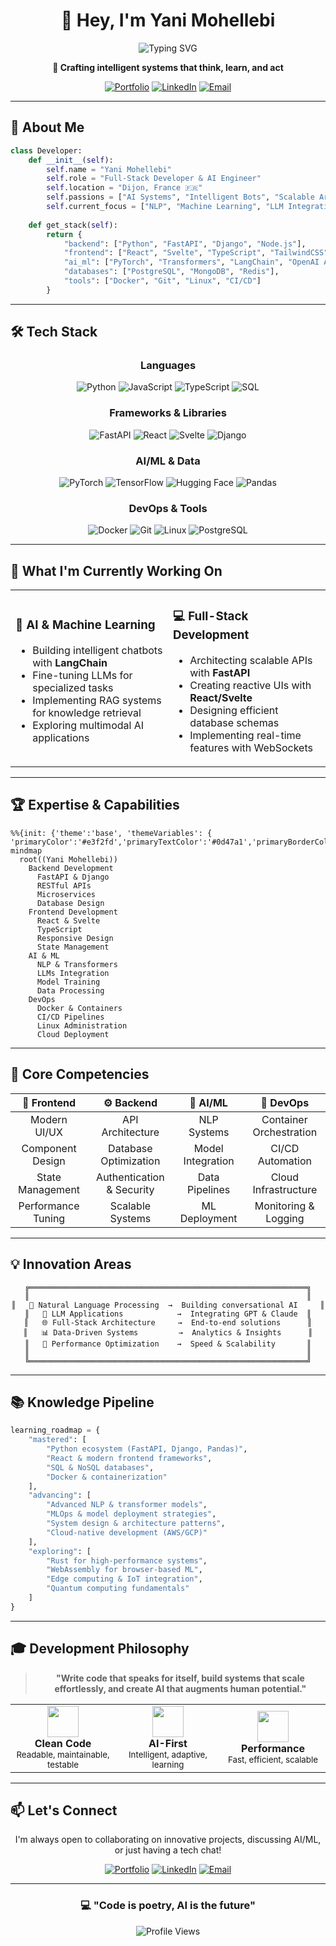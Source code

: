 <div align="center">

# 👋 Hey, I'm **Yani Mohellebi**

<img src="https://readme-typing-svg.herokuapp.com?font=Fira+Code&size=28&duration=3000&pause=1000&color=00D9FF&center=true&vCenter=true&width=600&lines=Full-Stack+Developer;AI+%26+ML+Enthusiast;Building+Intelligent+Systems;From+Concept+to+Production" alt="Typing SVG" />

**🚀 Crafting intelligent systems that think, learn, and act**

[![Portfolio](https://img.shields.io/badge/Portfolio-00D9FF?style=for-the-badge&logo=google-chrome&logoColor=white)](https://www.yanimohellebi.tech)
[![LinkedIn](https://img.shields.io/badge/LinkedIn-0077B5?style=for-the-badge&logo=linkedin&logoColor=white)](https://linkedin.com/in/yanimohellebi)
[![Email](https://img.shields.io/badge/Email-D14836?style=for-the-badge&logo=gmail&logoColor=white)](mailto:yani.mohellebi@example.com)

</div>

---

## 🧠 **About Me**

```python
class Developer:
    def __init__(self):
        self.name = "Yani Mohellebi"
        self.role = "Full-Stack Developer & AI Engineer"
        self.location = "Dijon, France 🇫🇷"
        self.passions = ["AI Systems", "Intelligent Bots", "Scalable Architecture"]
        self.current_focus = ["NLP", "Machine Learning", "LLM Integration"]
    
    def get_stack(self):
        return {
            "backend": ["Python", "FastAPI", "Django", "Node.js"],
            "frontend": ["React", "Svelte", "TypeScript", "TailwindCSS"],
            "ai_ml": ["PyTorch", "Transformers", "LangChain", "OpenAI API"],
            "databases": ["PostgreSQL", "MongoDB", "Redis"],
            "tools": ["Docker", "Git", "Linux", "CI/CD"]
        }
```

---

## 🛠️ **Tech Stack**

<div align="center">

### **Languages**
![Python](https://img.shields.io/badge/Python-3776AB?style=for-the-badge&logo=python&logoColor=white)
![JavaScript](https://img.shields.io/badge/JavaScript-F7DF1E?style=for-the-badge&logo=javascript&logoColor=black)
![TypeScript](https://img.shields.io/badge/TypeScript-007ACC?style=for-the-badge&logo=typescript&logoColor=white)
![SQL](https://img.shields.io/badge/SQL-4479A1?style=for-the-badge&logo=postgresql&logoColor=white)

### **Frameworks & Libraries**
![FastAPI](https://img.shields.io/badge/FastAPI-009688?style=for-the-badge&logo=fastapi&logoColor=white)
![React](https://img.shields.io/badge/React-20232A?style=for-the-badge&logo=react&logoColor=61DAFB)
![Svelte](https://img.shields.io/badge/Svelte-FF3E00?style=for-the-badge&logo=svelte&logoColor=white)
![Django](https://img.shields.io/badge/Django-092E20?style=for-the-badge&logo=django&logoColor=white)

### **AI/ML & Data**
![PyTorch](https://img.shields.io/badge/PyTorch-EE4C2C?style=for-the-badge&logo=pytorch&logoColor=white)
![TensorFlow](https://img.shields.io/badge/TensorFlow-FF6F00?style=for-the-badge&logo=tensorflow&logoColor=white)
![Hugging Face](https://img.shields.io/badge/Hugging%20Face-FFD21E?style=for-the-badge&logo=huggingface&logoColor=black)
![Pandas](https://img.shields.io/badge/Pandas-150458?style=for-the-badge&logo=pandas&logoColor=white)

### **DevOps & Tools**
![Docker](https://img.shields.io/badge/Docker-2496ED?style=for-the-badge&logo=docker&logoColor=white)
![Git](https://img.shields.io/badge/Git-F05032?style=for-the-badge&logo=git&logoColor=white)
![Linux](https://img.shields.io/badge/Linux-FCC624?style=for-the-badge&logo=linux&logoColor=black)
![PostgreSQL](https://img.shields.io/badge/PostgreSQL-316192?style=for-the-badge&logo=postgresql&logoColor=white)

</div>

---

## 🎯 **What I'm Currently Working On**

<table>
<tr>
<td width="50%">

### 🤖 **AI & Machine Learning**
- Building intelligent chatbots with **LangChain**
- Fine-tuning LLMs for specialized tasks
- Implementing RAG systems for knowledge retrieval
- Exploring multimodal AI applications

</td>
<td width="50%">

### 💻 **Full-Stack Development**
- Architecting scalable APIs with **FastAPI**
- Creating reactive UIs with **React/Svelte**
- Designing efficient database schemas
- Implementing real-time features with WebSockets

</td>
</tr>
</table>

---

## 🏆 **Expertise & Capabilities**

```mermaid
%%{init: {'theme':'base', 'themeVariables': { 'primaryColor':'#e3f2fd','primaryTextColor':'#0d47a1','primaryBorderColor':'#2196f3','lineColor':'#42a5f5','secondaryColor':'#fff3e0','tertiaryColor':'#f3e5f5','secondaryTextColor':'#e65100','tertiaryTextColor':'#6a1b9a','secondaryBorderColor':'#ff9800','tertiaryBorderColor':'#9c27b0'}}}%%
mindmap
  root((Yani Mohellebi))
    Backend Development
      FastAPI & Django
      RESTful APIs
      Microservices
      Database Design
    Frontend Development
      React & Svelte
      TypeScript
      Responsive Design
      State Management
    AI & ML
      NLP & Transformers
      LLMs Integration
      Model Training
      Data Processing
    DevOps
      Docker & Containers
      CI/CD Pipelines
      Linux Administration
      Cloud Deployment
```

---

## 🌟 **Core Competencies**

<div align="center">

| 🎨 **Frontend** | ⚙️ **Backend** | 🤖 **AI/ML** | 🔧 **DevOps** |
|:---:|:---:|:---:|:---:|
| Modern UI/UX | API Architecture | NLP Systems | Container Orchestration |
| Component Design | Database Optimization | Model Integration | CI/CD Automation |
| State Management | Authentication & Security | Data Pipelines | Cloud Infrastructure |
| Performance Tuning | Scalable Systems | ML Deployment | Monitoring & Logging |

</div>

---

## 💡 **Innovation Areas**

<div align="center">

```ascii
╔══════════════════════════════════════════════════════════════╗
║                                                              ║
║   🧠 Natural Language Processing  →  Building conversational AI     ║
║   🔮 LLM Applications            →  Integrating GPT & Claude  ║
║   🌐 Full-Stack Architecture     →  End-to-end solutions      ║
║   📊 Data-Driven Systems         →  Analytics & Insights      ║
║   🚀 Performance Optimization    →  Speed & Scalability       ║
║                                                              ║
╚══════════════════════════════════════════════════════════════╝
```

</div>

---

## 📚 **Knowledge Pipeline**

```python
learning_roadmap = {
    "mastered": [
        "Python ecosystem (FastAPI, Django, Pandas)",
        "React & modern frontend frameworks",
        "SQL & NoSQL databases",
        "Docker & containerization"
    ],
    "advancing": [
        "Advanced NLP & transformer models",
        "MLOps & model deployment strategies",
        "System design & architecture patterns",
        "Cloud-native development (AWS/GCP)"
    ],
    "exploring": [
        "Rust for high-performance systems",
        "WebAssembly for browser-based ML",
        "Edge computing & IoT integration",
        "Quantum computing fundamentals"
    ]
}
```

---

## 🎓 **Development Philosophy**

<div align="center">

> **"Write code that speaks for itself, build systems that scale effortlessly, and create AI that augments human potential."**

</div>

<table>
<tr>
<td align="center" width="33%">
<img src="https://img.icons8.com/fluency/96/000000/source-code.png" width="50"/><br/>
<b>Clean Code</b><br/>
<sub>Readable, maintainable, testable</sub>
</td>
<td align="center" width="33%">
<img src="https://img.icons8.com/fluency/96/000000/artificial-intelligence.png" width="50"/><br/>
<b>AI-First</b><br/>
<sub>Intelligent, adaptive, learning</sub>
</td>
<td align="center" width="33%">
<img src="https://img.icons8.com/fluency/96/000000/rocket.png" width="50"/><br/>
<b>Performance</b><br/>
<sub>Fast, efficient, scalable</sub>
</td>
</tr>
</table>

---

## 📫 **Let's Connect**

<div align="center">

I'm always open to collaborating on innovative projects, discussing AI/ML, or just having a tech chat!

[![Portfolio](https://img.shields.io/badge/🌐_Portfolio-Visit_Site-00D9FF?style=for-the-badge)](https://www.yanimohellebi.tech)
[![LinkedIn](https://img.shields.io/badge/LinkedIn-Connect-0077B5?style=for-the-badge&logo=linkedin)](https://linkedin.com/in/yanimohellebi)
[![Email](https://img.shields.io/badge/Email-Contact_Me-D14836?style=for-the-badge&logo=gmail)](mailto:your.email@example.com)

</div>

---

<div align="center">

### **💻 "Code is poetry, AI is the future"**

![Profile Views](https://komarev.com/ghpvc/?username=yanimohellebi26&color=00D9FF&style=for-the-badge)

</div>
